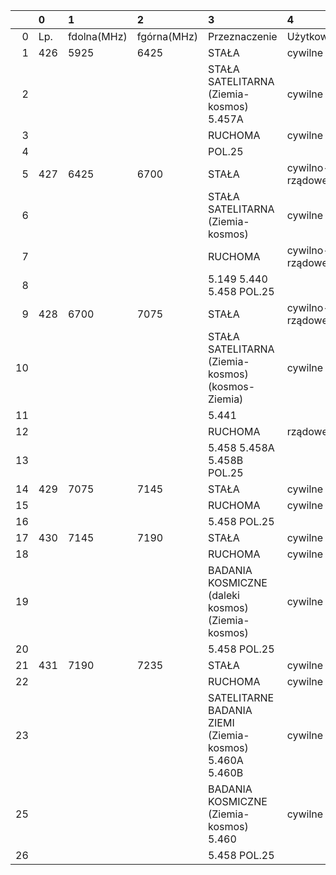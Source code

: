 |     | 0   | 1           | 2           | 3                                                       | 4               |
| --: | :-- | :---------- | :---------- | :------------------------------------------------------ | :-------------- |
|   0 | Lp. | fdolna(MHz) | fgórna(MHz) | Przeznaczenie                                           | Użytkowanie     |
|   1 | 426 | 5925        | 6425        | STAŁA                                                   | cywilne         |
|   2 |     |             |             | STAŁA SATELITARNA (Ziemia-kosmos) 5.457A                | cywilne         |
|   3 |     |             |             | RUCHOMA                                                 | cywilne         |
|   4 |     |             |             | POL.25                                                  |                 |
|   5 | 427 | 6425        | 6700        | STAŁA                                                   | cywilno-rządowe |
|   6 |     |             |             | STAŁA SATELITARNA (Ziemia-kosmos)                       | cywilne         |
|   7 |     |             |             | RUCHOMA                                                 | cywilno-rządowe |
|   8 |     |             |             | 5.149 5.440 5.458 POL.25                                |                 |
|   9 | 428 | 6700        | 7075        | STAŁA                                                   | cywilno-rządowe |
|  10 |     |             |             | STAŁA SATELITARNA (Ziemia-kosmos) (kosmos-Ziemia)       | cywilne         |
|  11 |     |             |             | 5.441                                                   |                 |
|  12 |     |             |             | RUCHOMA                                                 | rządowe         |
|  13 |     |             |             | 5.458 5.458A 5.458B POL.25                              |                 |
|  14 | 429 | 7075        | 7145        | STAŁA                                                   | cywilne         |
|  15 |     |             |             | RUCHOMA                                                 | cywilne         |
|  16 |     |             |             | 5.458 POL.25                                            |                 |
|  17 | 430 | 7145        | 7190        | STAŁA                                                   | cywilne         |
|  18 |     |             |             | RUCHOMA                                                 | cywilne         |
|  19 |     |             |             | BADANIA KOSMICZNE (daleki kosmos) (Ziemia-kosmos)       | cywilne         |
|  20 |     |             |             | 5.458 POL.25                                            |                 |
|  21 | 431 | 7190        | 7235        | STAŁA                                                   | cywilne         |
|  22 |     |             |             | RUCHOMA                                                 | cywilne         |
|  23 |     |             |             | SATELITARNE BADANIA ZIEMI (Ziemia-kosmos) 5.460A 5.460B | cywilne         |
|  25 |     |             |             | BADANIA KOSMICZNE (Ziemia-kosmos) 5.460                 | cywilne         |
|  26 |     |             |             | 5.458 POL.25                                            |                 |
